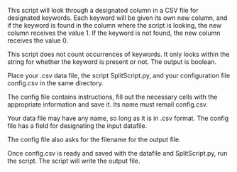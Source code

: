 This script will look through a designated column in a CSV file for designated keywords. Each keyword will be given its own new column, and if the keyword is found in the column where the script is looking, the new column receives the value 1. If the keyword is not found, the new column receives the value 0.

This script does not count occurrences of keywords. It only looks within the string for whether the keyword is present or not. The output is boolean.

Place your .csv data file, the script SplitScript.py, and your configuration file config.csv in the same directory.

The config file contains instructions, fill out the necessary cells with the appropriate information and save it. Its name must remail config.csv.

Your data file may have any name, so long as it is in .csv format. The config file has a field for designating the input datafile.

The config file also asks for the filename for the output file.

Once config.csv is ready and saved with the datafile and SplitScript.py, run the script. The script will write the output file.